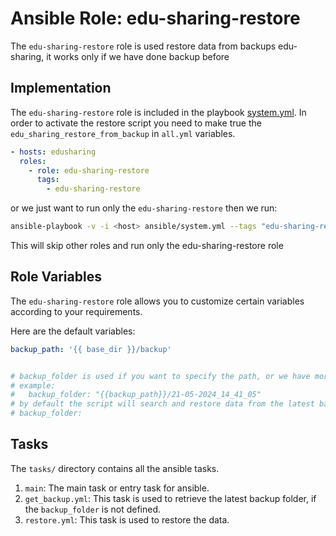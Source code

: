 # Ansible Role: edu-sharing-restore

The `edu-sharing-restore` role is used restore data from backups edu-sharing, it works only if we have done backup before

## Implementation

The `edu-sharing-restore` role is included in the playbook [system.yml](../../../system.yml).
In order to activate the restore script you need to make true the `edu_sharing_restore_from_backup` in `all.yml` variables.

```yaml
- hosts: edusharing
  roles:
    - role: edu-sharing-restore
      tags: 
        - edu-sharing-restore

```

or we just want to run only the `edu-sharing-restore` then we run:

```sh
ansible-playbook -v -i <host> ansible/system.yml --tags "edu-sharing-restore"
```
This will skip other roles and run only the edu-sharing-restore role


## Role Variables

The `edu-sharing-restore` role allows you to customize certain variables according to your requirements. 

Here are the default variables:


```yaml
backup_path: '{{ base_dir }}/backup'


# backup_folder is used if you want to specify the path, or we have more than one backup.
# example: 
#   backup_folder: "{{backup_path}}/21-05-2024_14_41_05"
# by default the script will search and restore data from the latest backup folder
# backup_folder:
```

## Tasks

The `tasks/` directory contains all the ansible tasks.

1. `main`: The main task or entry task for ansible.
2. `get_backup.yml`: This task is used to retrieve the latest backup folder, if the `backup_folder` is not defined.
3. `restore.yml`: This task is used to restore the data.
